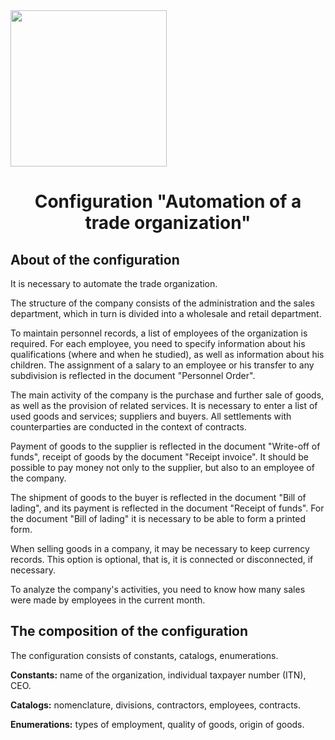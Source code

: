 <img src="https://st.depositphotos.com/2155259/2883/v/950/depositphotos_28830543-stock-illustration-shopping-bags-with-sale-in.jpg" width="250">
<h1 align="center">Configuration "Automation of a trade organization"</h1>
<h2 align="left">About of the configuration</h2>
<p>It is necessary to automate the trade organization.</p>
<p>The structure of the company consists of the administration and the sales department, which in turn is divided into a wholesale and retail department.</p>
<p>To maintain personnel records, a list of employees of the organization is required. For each employee, you need to specify information about his qualifications (where and when he studied), as well as information about his children. The assignment of a salary to an employee or his transfer to any subdivision is reflected in the document "Personnel Order".</p>
<p>The main activity of the company is the purchase and further sale of goods, as well as the provision of related services. It is necessary to enter a list of used goods and services; suppliers and buyers. All settlements with counterparties are conducted in the context of contracts.</p>
<p>Payment of goods to the supplier is reflected in the document "Write-off of funds", receipt of goods by the document "Receipt invoice". It should be possible to pay money not only to the supplier, but also to an employee of the company.</p>
<p>The shipment of goods to the buyer is reflected in the document "Bill of lading", and its payment is reflected in the document "Receipt of funds". For the document "Bill of lading" it is necessary to be able to form a printed form.</p>
<p>When selling goods in a company, it may be necessary to keep currency records. This option is optional, that is, it is connected or disconnected, if necessary.</p>
<p>To analyze the company's activities, you need to know how many sales were made by employees in the current month.</p>
<h2 align="left">The composition of the configuration</h2>
<p>The configuration consists of constants, catalogs, enumerations.</p>
<p><b>Constants:</b> name of the organization, individual taxpayer number (ITN), CEO.</p>
<p><b>Catalogs:</b> nomenclature, divisions, contractors, employees, contracts.</p>
<p><b>Enumerations:</b> types of employment, quality of goods, origin of goods.</p>
